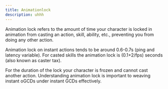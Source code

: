 ```yaml
---
title: Animationlock
description: uhhh
---
```



Animation lock refers to the amount of time your character is locked in animation from casting an action, skill, ability, etc., preventing you from doing any other action. 

Animation lock on instant actions tends to be around 0.6-0.7s (ping and latency variable). For casted skills the animation lock is (0.1+2/fps) seconds (also known as caster tax). 

For the duration of the lock your character is frozen and cannot cast another action. Understanding animation lock is important to weaving instant oGCDs under instant GCDs effectively.
